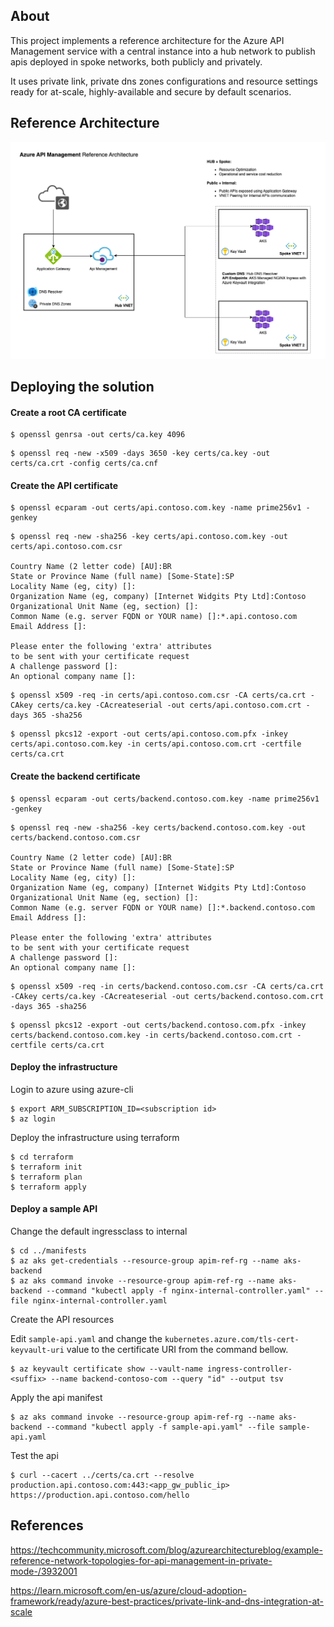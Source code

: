 ## About 

This project implements a reference architecture for the Azure API Management service with a central instance into a hub network to publish apis deployed in spoke networks, both publicly and privately.

It uses private link, private dns zones configurations and resource settings ready for at-scale, highly-available and secure by default scenarios.

## Reference Architecture

![API Management Architecture](apim-ref.png)

## Deploying the solution

#### Create a root CA certificate

```
$ openssl genrsa -out certs/ca.key 4096
```

```
$ openssl req -new -x509 -days 3650 -key certs/ca.key -out certs/ca.crt -config certs/ca.cnf
```

#### Create the API certificate

``` 
$ openssl ecparam -out certs/api.contoso.com.key -name prime256v1 -genkey
```

``` 
$ openssl req -new -sha256 -key certs/api.contoso.com.key -out certs/api.contoso.com.csr

Country Name (2 letter code) [AU]:BR
State or Province Name (full name) [Some-State]:SP
Locality Name (eg, city) []:
Organization Name (eg, company) [Internet Widgits Pty Ltd]:Contoso
Organizational Unit Name (eg, section) []:
Common Name (e.g. server FQDN or YOUR name) []:*.api.contoso.com
Email Address []:

Please enter the following 'extra' attributes
to be sent with your certificate request
A challenge password []:
An optional company name []:
```

```
$ openssl x509 -req -in certs/api.contoso.com.csr -CA certs/ca.crt -CAkey certs/ca.key -CAcreateserial -out certs/api.contoso.com.crt -days 365 -sha256
```

```
$ openssl pkcs12 -export -out certs/api.contoso.com.pfx -inkey certs/api.contoso.com.key -in certs/api.contoso.com.crt -certfile certs/ca.crt
```

#### Create the backend certificate

```
$ openssl ecparam -out certs/backend.contoso.com.key -name prime256v1 -genkey
```

```
$ openssl req -new -sha256 -key certs/backend.contoso.com.key -out certs/backend.contoso.com.csr

Country Name (2 letter code) [AU]:BR
State or Province Name (full name) [Some-State]:SP
Locality Name (eg, city) []:
Organization Name (eg, company) [Internet Widgits Pty Ltd]:Contoso
Organizational Unit Name (eg, section) []:
Common Name (e.g. server FQDN or YOUR name) []:*.backend.contoso.com
Email Address []:

Please enter the following 'extra' attributes
to be sent with your certificate request
A challenge password []:
An optional company name []:
```

```
$ openssl x509 -req -in certs/backend.contoso.com.csr -CA certs/ca.crt -CAkey certs/ca.key -CAcreateserial -out certs/backend.contoso.com.crt -days 365 -sha256
```

```
$ openssl pkcs12 -export -out certs/backend.contoso.com.pfx -inkey certs/backend.contoso.com.key -in certs/backend.contoso.com.crt -certfile certs/ca.crt
```

#### Deploy the infrastructure

Login to azure using azure-cli

```
$ export ARM_SUBSCRIPTION_ID=<subscription id>
$ az login
```

Deploy the infrastructure using terraform

```
$ cd terraform
$ terraform init
$ terraform plan
$ terraform apply
```

#### Deploy a sample API

Change the default ingressclass to internal

```
$ cd ../manifests
$ az aks get-credentials --resource-group apim-ref-rg --name aks-backend
$ az aks command invoke --resource-group apim-ref-rg --name aks-backend --command "kubectl apply -f nginx-internal-controller.yaml" --file nginx-internal-controller.yaml 
```

Create the API resources

Edit ```sample-api.yaml``` and change the ```kubernetes.azure.com/tls-cert-keyvault-uri``` value to the certificate URI from the command bellow.

```
$ az keyvault certificate show --vault-name ingress-controller-<suffix> --name backend-contoso-com --query "id" --output tsv
```

Apply the api manifest

```
$ az aks command invoke --resource-group apim-ref-rg --name aks-backend --command "kubectl apply -f sample-api.yaml" --file sample-api.yaml
```

Test the api

```
$ curl --cacert ../certs/ca.crt --resolve production.api.contoso.com:443:<app_gw_public_ip> https://production.api.contoso.com/hello 
```

## References

https://techcommunity.microsoft.com/blog/azurearchitectureblog/example-reference-network-topologies-for-api-management-in-private-mode-/3932001

https://learn.microsoft.com/en-us/azure/cloud-adoption-framework/ready/azure-best-practices/private-link-and-dns-integration-at-scale